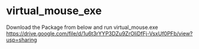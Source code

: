# virtual_mouse_exe

Download the Package from below and run virtual_mouse.exe
https://drive.google.com/file/d/1u6t3rYYP3DZu9ZrOIiDfFj-VsxUf0PFb/view?usp=sharing
